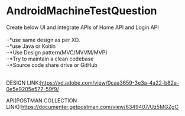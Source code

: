 # AndroidMachineTestQuestion 




Create below UI and integrate APIs of Home API and Login API <br /> <br />
⋅⋅*use same design as per XD. <br />
⋅⋅*use Java or Koltin  <br />
⋅⋅*Use Design pattern(MVC/MVVM/MVP) <br />
⋅⋅*Try to maintain a clean codebase <br />
⋅⋅*Source code share drive or GitHub <br /> <br />


DESIGN LINK:https://xd.adobe.com/view/0caa3659-3e3a-4a22-b82a-0e5e9205e577-59f9/

API(POSTMAN COLLECTION LINK):https://documenter.getpostman.com/view/6349407/Uz5MGZgC





